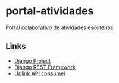 # portal-atividades
Portal colaborativo de atividades escoteiras


## Links

- [Django Project](https://docs.djangoproject.com)
- [Django REST Framework](https://www.django-rest-framework.org/)
- [Uplink API consumer](https://uplink.readthedocs.io)